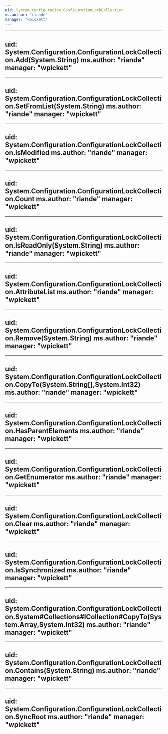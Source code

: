 ```yaml
---
uid: System.Configuration.ConfigurationLockCollection
ms.author: "riande"
manager: "wpickett"
---
```


---
uid: System.Configuration.ConfigurationLockCollection.Add(System.String)
ms.author: "riande"
manager: "wpickett"
---

---
uid: System.Configuration.ConfigurationLockCollection.SetFromList(System.String)
ms.author: "riande"
manager: "wpickett"
---

---
uid: System.Configuration.ConfigurationLockCollection.IsModified
ms.author: "riande"
manager: "wpickett"
---

---
uid: System.Configuration.ConfigurationLockCollection.Count
ms.author: "riande"
manager: "wpickett"
---

---
uid: System.Configuration.ConfigurationLockCollection.IsReadOnly(System.String)
ms.author: "riande"
manager: "wpickett"
---

---
uid: System.Configuration.ConfigurationLockCollection.AttributeList
ms.author: "riande"
manager: "wpickett"
---

---
uid: System.Configuration.ConfigurationLockCollection.Remove(System.String)
ms.author: "riande"
manager: "wpickett"
---

---
uid: System.Configuration.ConfigurationLockCollection.CopyTo(System.String[],System.Int32)
ms.author: "riande"
manager: "wpickett"
---

---
uid: System.Configuration.ConfigurationLockCollection.HasParentElements
ms.author: "riande"
manager: "wpickett"
---

---
uid: System.Configuration.ConfigurationLockCollection.GetEnumerator
ms.author: "riande"
manager: "wpickett"
---

---
uid: System.Configuration.ConfigurationLockCollection.Clear
ms.author: "riande"
manager: "wpickett"
---

---
uid: System.Configuration.ConfigurationLockCollection.IsSynchronized
ms.author: "riande"
manager: "wpickett"
---

---
uid: System.Configuration.ConfigurationLockCollection.System#Collections#ICollection#CopyTo(System.Array,System.Int32)
ms.author: "riande"
manager: "wpickett"
---

---
uid: System.Configuration.ConfigurationLockCollection.Contains(System.String)
ms.author: "riande"
manager: "wpickett"
---

---
uid: System.Configuration.ConfigurationLockCollection.SyncRoot
ms.author: "riande"
manager: "wpickett"
---
